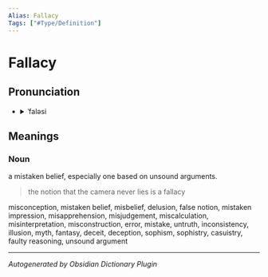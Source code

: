 ```yaml
---
Alias: Fallacy
Tags: ["#Type/Definition"]
---
```


# Fallacy

## Pronunciation

- <details><summary>ˈfaləsi</summary><audio controls><source src="//ssl.gstatic.com/dictionary/static/sounds/20200429/fallacy--_gb_1.mp3"></audio></details>

## Meanings

### Noun

a mistaken belief, especially one based on unsound arguments.

> the notion that the camera never lies is a fallacy

misconception, mistaken belief, misbelief, delusion, false notion, mistaken impression, misapprehension, misjudgement, miscalculation, misinterpretation, misconstruction, error, mistake, untruth, inconsistency, illusion, myth, fantasy, deceit, deception, sophism, sophistry, casuistry, faulty reasoning, unsound argument



***
*Autogenerated by Obsidian Dictionary Plugin*
